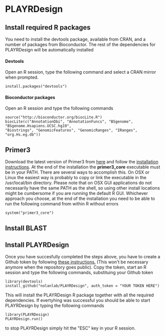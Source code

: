 # PLAYRDesign

## Install required R packages

You need to install the devtools package, available from CRAN, and a number of packages from Bioconductor. The rest of the dependencies for PLAYRDesign will be automatically installed

#### Devtools

Open an R session, type the following command and select a CRAN mirror when prompted.

`install.packages("devtools")`

#### Bioconductor packages

Open an R session and type the following commands

```
source("http://bioconductor.org/biocLite.R")
biocLite(c("AnnotationDbi", "AnnotationFuncs", "BSgenome", "BSgenome.Hsapiens.UCSC.hg19", 
"Biostrings", "GenomicFeatures", "GenomicRanges", "IRanges", "org.Hs.eg.db"))
```

## Primer3

Download the latest version of Primer3 from [here](http://primer3.sourceforge.net/releases.php) and follow the [installation instructions](http://primer3.sourceforge.net/primer3_manual.htm). At the end of the installation the **primer3_core** executable must be in your PATH. There are several ways to accomplish this. On OSX or Linux the easiest way is probably to copy or link the executable in the /usr/local/bin directory. Please note that on OSX GUI applications do not necessarily have the same PATH as the shell, so using other install locations might be cumbersome if you are running the default R GUI. Whichever approach you choose, at the end of the installation you need to be able to run the following command from within R without errors

```
system("primer3_core")
```

## Install BLAST





## Install PLAYRDesign

Once you have succesfully completed the steps above, you have to create a Github token by following [these instructions.](https://help.github.com/articles/creating-an-access-token-for-command-line-use/) (This won't be necessary anymore when the repository goes public).
Copy the token, start an R session and type the following commands, substituing your Github token

```
library(devtools)
install_github("nolanlab/PLAYRDesign", auth_token = "YOUR TOKEN HERE")
```

This will install the PLAYRDesign R package together with all the required dependencies. If evertyhing was successful you should be able to start PLAYRDesign by typing the following commands

```
library(PLAYRDesign)
PLAYRDesign.run()
```
to stop PLAYRDesign simply hit the "ESC" key in your R session.


